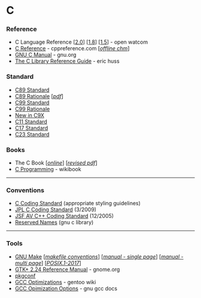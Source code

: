 # C

### Reference
* C Language Reference [[2.0](https://open-watcom.github.io/open-watcom-v2-wikidocs/clr.pdf)] [[1.8](http://openwatcom.org/ftp/manuals/current/clr.pdf)] [[1.5](http://openwatcom.org/ftp/manuals/1.5/clr.pdf)] - open watcom
* [C Reference](https://en.cppreference.com/w/c) - cppreference.com [[_offline chm_](https://github.com/crea7or/cppreference2mshelp/raw/master/cppreference.chm)]
* [GNU C Manual](https://www.gnu.org/software/gnu-c-manual/gnu-c-manual.pdf) - gnu.org
* [The C Library Reference Guide](https://web.archive.org/web/20150118141700id_/http://www.acm.uiuc.edu/webmonkeys/book/c_guide/index.html) - eric huss

### Standard
* [C89 Standard](https://web.archive.org/web/20161223125339id_/http://flash-gordon.me.uk/ansi.c.txt)
* [C89 Rationale](http://www.lysator.liu.se/c/rat/title.html) [_[pdf](https://drive.google.com/file/d/0BxVCLS4f8Sg5NWZmM2NjZWEtYmExMS00Y2EzLWE3ZTMtNzFmYjYwYzBiOTIw/view)_]
* [C99 Standard](http://www.open-std.org/jtc1/sc22/wg14/www/docs/n1256.pdf)
* [C99 Rationale](https://www.open-std.org/jtc1/sc22/wg14/www/docs/C99RationaleV5.10.pdf)
* [New in C9X](https://www.open-std.org/jtc1/sc22/wg14/www/newinc9x.htm)
* [C11 Standard](https://www.open-std.org/jtc1/sc22/wg14/www/docs/n1570.pdf)
* [C17 Standard](https://web.archive.org/web/20181230041359id_/http://www.open-std.org/jtc1/sc22/wg14/www/abq/c17_updated_proposed_fdis.pdf)
* [C23 Standard](https://www.open-std.org/jtc1/sc22/wg14/www/docs/n3220.pdf)

### Books
* The C Book [[_online_](https://publications.gbdirect.co.uk/c_book/)] [[_revised pdf_](https://github.com/wardvanwanrooij/thecbook)]
* [C Programming](https://en.wikibooks.org/wiki/C_Programming) - wikibook

---

### Conventions
* [C Coding Standard](https://users.ece.cmu.edu/~eno/coding/CCodingStandard.html) (appropriate styling guidelines)
* [JPL C Coding Standard](https://andrewbanks.com/wp-content/uploads/2019/07/JPL_Coding_Standard_C.pdf) (3/2009)
* [JSF AV C++ Coding Standard](https://www.stroustrup.com/JSF-AV-rules.pdf) (12/2005)
* [Reserved Names](https://www.gnu.org/software/libc/manual/html_node/Reserved-Names.html) (gnu c library)

---

### Tools
* [GNU Make](https://www.gnu.org/software/make/) [[_makefile conventions_](https://www.gnu.org/prep/standards/html_node/Makefile-Conventions.html)] [[_manual - single page_](https://www.gnu.org/software/make/manual/make.html)] [[_manual - multi page_](https://www.gnu.org/software/make/manual/html_node/index.html)] [[_POSIX.1-2017_](https://pubs.opengroup.org/onlinepubs/9699919799/utilities/make.html)]
* [GTK+ 2.24 Reference Manual](https://developer-old.gnome.org/gtk2/2.24/) - gnome.org
* [pkgconf](https://github.com/pkgconf/pkgconf)
* [GCC Optimizations](https://wiki.gentoo.org/wiki/GCC_optimization) - gentoo wiki
* [GCC Opimization Options](https://gcc.gnu.org/onlinedocs/gcc/Optimize-Options.html) - gnu gcc docs
